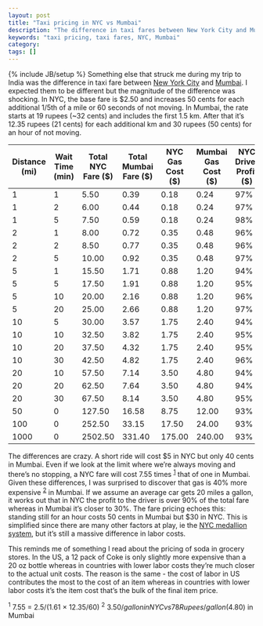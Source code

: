 ```yaml
---
layout: post
title: "Taxi pricing in NYC vs Mumbai"
description: "The difference in taxi fares between New York City and Mumbai is huge and highlights the difference in the cost of labor."
keywords: "taxi pricing, taxi fares, NYC, Mumbai"
category:
tags: []
---
```

{% include JB/setup %}
Something else that struck me during my trip to India was the difference in taxi fare between <a href="http://www.nyc.gov/html/tlc/html/passenger/taxicab_rate.shtml" target="_blank">New York City</a> and <a href="http://www.taxiautofare.com/taxi-fare-card/Mumbai-Taxi-fare" target="_blank">Mumbai</a>. I expected them to be different but the magnitude of the difference was shocking. In NYC, the base fare is $2.50 and increases 50 cents for each additional 1/5th of a mile or 60 seconds of not moving. In Mumbai, the rate starts at 19 rupees (~32 cents) and includes the first 1.5 km. After that it’s 12.35 rupees (21 cents) for each additional km and 30 rupees (50 cents) for an hour of not moving.

<table class="table"><thead><tr><th>Distance (mi)</th><th>Wait Time (min)</th><th>Total NYC Fare ($)</th><th>Total Mumbai Fare ($)</th><th>NYC Gas Cost ($)</th><th>Mumbai Gas Cost ($)</th><th>NYC Driver Profit ($)</th><th>Mumbai Driver Profit ($)</th></tr></thead><tbody><tr><td>1</td><td>1</td><td>5.50</td><td>0.39</td><td>0.18</td><td>0.24</td><td>97%</td><td>38%</td></tr><tr><td>1</td><td>2</td><td>6.00</td><td>0.44</td><td>0.18</td><td>0.24</td><td>97%</td><td>45%</td></tr><tr><td>1</td><td>5</td><td>7.50</td><td>0.59</td><td>0.18</td><td>0.24</td><td>98%</td><td>59%</td></tr><tr><td>2</td><td>1</td><td>8.00</td><td>0.72</td><td>0.35</td><td>0.48</td><td>96%</td><td>33%</td></tr><tr><td>2</td><td>2</td><td>8.50</td><td>0.77</td><td>0.35</td><td>0.48</td><td>96%</td><td>38%</td></tr><tr><td>2</td><td>5</td><td>10.00</td><td>0.92</td><td>0.35</td><td>0.48</td><td>97%</td><td>48%</td></tr><tr><td>5</td><td>1</td><td>15.50</td><td>1.71</td><td>0.88</td><td>1.20</td><td>94%</td><td>30%</td></tr><tr><td>5</td><td>5</td><td>17.50</td><td>1.91</td><td>0.88</td><td>1.20</td><td>95%</td><td>37%</td></tr><tr><td>5</td><td>10</td><td>20.00</td><td>2.16</td><td>0.88</td><td>1.20</td><td>96%</td><td>45%</td></tr><tr><td>5</td><td>20</td><td>25.00</td><td>2.66</td><td>0.88</td><td>1.20</td><td>97%</td><td>55%</td></tr><tr><td>10</td><td>5</td><td>30.00</td><td>3.57</td><td>1.75</td><td>2.40</td><td>94%</td><td>33%</td></tr><tr><td>10</td><td>10</td><td>32.50</td><td>3.82</td><td>1.75</td><td>2.40</td><td>95%</td><td>37%</td></tr><tr><td>10</td><td>20</td><td>37.50</td><td>4.32</td><td>1.75</td><td>2.40</td><td>95%</td><td>44%</td></tr><tr><td>10</td><td>30</td><td>42.50</td><td>4.82</td><td>1.75</td><td>2.40</td><td>96%</td><td>50%</td></tr><tr><td>20</td><td>10</td><td>57.50</td><td>7.14</td><td>3.50</td><td>4.80</td><td>94%</td><td>33%</td></tr><tr><td>20</td><td>20</td><td>62.50</td><td>7.64</td><td>3.50</td><td>4.80</td><td>94%</td><td>37%</td></tr><tr><td>20</td><td>30</td><td>67.50</td><td>8.14</td><td>3.50</td><td>4.80</td><td>95%</td><td>41%</td></tr><tr><td>50</td><td>0</td><td>127.50</td><td>16.58</td><td>8.75</td><td>12.00</td><td>93%</td><td>28%</td></tr><tr><td>100</td><td>0</td><td>252.50</td><td>33.15</td><td>17.50</td><td>24.00</td><td>93%</td><td>28%</td></tr><tr><td>1000</td><td>0</td><td>2502.50</td><td>331.40</td><td>175.00</td><td>240.00</td><td>93%</td><td>28%</td></tr></tbody></table>

The differences are crazy. A short ride will cost $5 in NYC but only 40 cents in Mumbai. Even if we look at the limit where we’re always moving and there’s no stopping, a NYC fare will cost 7.55 times <sup><a href="#footnote1">1</a></sup> that of one in Mumbai. Given these differences, I was surprised to discover that gas is 40% more expensive <sup><a href="#footnote2">2</a></sup> in Mumbai. If we assume an average car gets 20 miles a gallon, it works out that in NYC the profit to the driver is over 90% of the total fare whereas in Mumbai it’s closer to 30%. The fare pricing echoes this: standing still for an hour costs 50 cents in Mumbai but $30 in NYC. This is simplified since there are many other factors at play, ie the <a href="
http://en.wikipedia.org/wiki/Taxicabs_of_New_York_City#Medallions" target="_blank">NYC medallion system</a>, but it’s still a massive difference in labor costs.

This reminds me of something I read about the pricing of soda in grocery stores. In the US, a 12 pack of Coke is only slightly more expensive than a 20 oz bottle whereas in countries with lower labor costs they’re much closer to the actual unit costs. The reason is the same - the cost of labor in US contributes the most to the cost of an item whereas in countries with lower labor costs it’s the item cost that’s the bulk of the final item price.

<sup id="footnote1">1</sup> 7.55 = 2.5/(1.61 &times; 12.35/60)
<sup id="footnote2">2</sup> $3.50/gallon in NYC vs 78 Rupees/gallon ($4.80) in Mumbai

